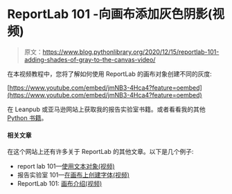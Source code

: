 # ReportLab 101 -向画布添加灰色阴影(视频)

> 原文：<https://www.blog.pythonlibrary.org/2020/12/15/reportlab-101-adding-shades-of-gray-to-the-canvas-video/>

在本视频教程中，您将了解如何使用 ReportLab 的画布对象创建不同的灰度:

[https://www.youtube.com/embed/jmNB3-4Hca4?feature=oembed](https://www.youtube.com/embed/jmNB3-4Hca4?feature=oembed)

在 Leanpub 或亚马逊网站上获取我的报告实验室书籍。或者看看我的其他 [Python 书籍](https://www.blog.pythonlibrary.org/books/)。

#### 相关文章

在这个网站上还有许多关于 ReportLab 的其他文章。以下是几个例子:

*   report lab 101—[使用文本对象(视频)](https://www.blog.pythonlibrary.org/2020/11/17/reportlab-101-using-the-textobject-video/)
*   报告实验室 101—[在画布上创建字体(视频)](https://www.blog.pythonlibrary.org/2020/10/14/reportlab-101-creating-fonts-on-the-canvas-video/)
*   ReportLab 101: [画布介绍(视频)](https://www.blog.pythonlibrary.org/2020/07/16/reportlab-101-intro-to-the-canvas/)